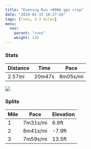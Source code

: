 ```yaml
---
title: "Evening Run +900m gps crop"
date: "2019-01-15 18:27:26"
tags: [runs, 2-3 miles]
menu:
  nav:
    parent: "runs"
    weight: 130
---
```


### Stats

| Distance | Time | Pace |
|----------|------|------|
|2.57mi|20m47s|8m05s/mi|

<img src='https://maps.googleapis.com/maps/api/staticmap?maptype=roadmap&path=enc:majeIdhzLz@pE|KdRtItg@pAjWu@dj@Ewy@j@bB_Jsj@mEoQgKuPcDKuEgGuHo\v@hE&key=AIzaSyC1MId7bFpkLXNAaYhBSTb8jLyiSqzbDtM&size=800x800&markers=color:yellow|label:S|53.46855,-2.26963&markers=color:green|label:F|53.47204999999999,-2.2643100000000005'>

### Splits

| Mile | Pace | Elevation |
|------|------|-----------|
|1|7m31s/mi|6.9ft|
|2|8m41s/mi|-7.9ft|
|3|7m59s/mi|13.5ft|
